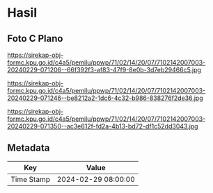 # Hasil

## Foto C Plano

https://sirekap-obj-formc.kpu.go.id/c4a5/pemilu/ppwp/71/02/14/20/07/7102142007003-20240229-071206--66f392f3-af83-47f9-8e0b-3d7eb29466c5.jpg

https://sirekap-obj-formc.kpu.go.id/c4a5/pemilu/ppwp/71/02/14/20/07/7102142007003-20240229-071246--be8212a2-1dc6-4c32-b986-838276f2de36.jpg

https://sirekap-obj-formc.kpu.go.id/c4a5/pemilu/ppwp/71/02/14/20/07/7102142007003-20240229-071350--ac3e612f-fd2a-4b13-bd72-df1c52dd3043.jpg


## Metadata

| Key        | Value               |
| ---------- | ------------------- |
| Time Stamp | 2024-02-29 08:00:00 |



